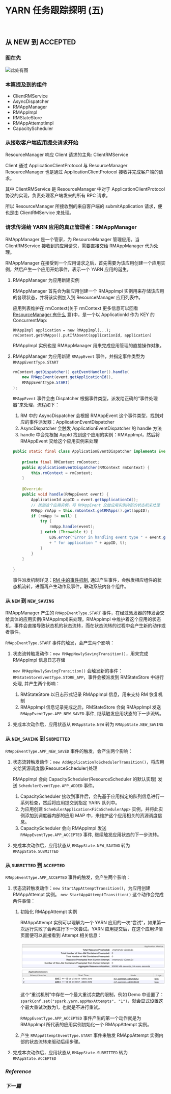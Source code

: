 # YARN 任务跟踪探明 (五)

<br>

## 从 NEW 到 ACCEPTED



### 图在先

![此处有图](TODO)

### 本篇提及到的组件

* ClientRMService
* AsyncDispatcher
* RMAppManager
* RMAppImpl
* RMStateStore
* RMAppAttemptImpl
* CapacityScheduler

### **从接收客户端应用提交请求开始**

ResourceManager 响应 Client 请求的主角: ClientRMService

Client 通过 ApplicationClientProtocol 与 ResourceManager ResourceManager 也是通过 ApplicationClientProtocol 接收并完成客户端的请求。

其中 ClientRMService 是 ResourceManager 中对于 ApplicationClientProtocol 协议的实现，负责处理客户端发来的所有 RPC 请求。

所以 ResourceManager 所接收到的来自客户端的 submitApplication 请求，便也是由 ClientRMService 来处理。

### **请求传递给 YARN 应用的真正管理者：RMAppManager**

RMAppManager 是一个管家，为 ResourceManager 管理应用。当 ClientRMService 接收到的应用请求，需要直接交给 RMAppManager 代为处理。

RMAppManager 在接受到一个应用请求之后，首先需要为该应用创建一个应用实例，然后产生一个应用开始事件，表示一个 YARN 应用的诞生。

1. RMAppManager 为应用新建实例

    RMAppManager 首先会为新应用创建一个 RMAppImpl 实例用来存储该应用的各项状态，并将该实例加入到 ResourceManager 应用列表中。

    应用列表维护在 rmContext(关于 rmContext 更多信息可以回看 [ResourceManager 有什么](./4.&#32;RM.md) 篇)中，是一个以 ApplicationId 作为 KEY 的 ConcurrentMap:
    ```
    RMAppImpl application = new RMAppImpl(...);
    rmContext.getRMApps().putIfAbsent(applicationId, application)
    ```
    RMAppImpl 实例也是 RMAppManager 用来完成应用管理的直接操作对象。

2. RMAppManager 为应用新建 `RMAppEvent` 事件，并指定事件类型为 `RMAppEventType.START`

    ```java
    rmContext.getDispatcher().getEventHandler().handle(
        new RMAppEvent(event.getApplicationId(), 
        RMAppEventType.START)
    );
    ```

    `RMAppEvent` 事件会由 Dispatcher 根据事件类型，派发给正确的“事件处理器”来处理，流程如下：

    1. RM 中的 AsyncDispatcher 会根据 RMAppEvent 这个事件类型，找到对应的事件派发器：ApplicationEventDispatcher 
    2. AsyncDispatcher 会触发 ApplicationEventDispatcher 的 handle 方法
    3. handle 中会先根据 AppId 找到这个应用的实例：RMAppImpl，然后将 RMAppEvent 交给这个应用实例来处理

    ```java
    public static final class ApplicationEventDispatcher implements EventHandler<RMAppEvent> {

        private final RMContext rmContext;
        public ApplicationEventDispatcher(RMContext rmContext) {
            this.rmContext = rmContext;
        }

        @Override
        public void handle(RMAppEvent event) {
            ApplicationId appID = event.getApplicationId();
            // 找到这个应用实例，将 RMAppEvent 交给应用实例内部的状态机来处理
            RMApp rmApp = this.rmContext.getRMApps().get(appID);
            if (rmApp != null) {
                try {
                    rmApp.handle(event);
                } catch (Throwable t) {
                    LOG.error("Error in handling event type " + event.getType()
                    + " for application " + appID, t);
                }
            }
        }

    }
    ```

    事件派发机制详见：[RM 中的事件机制](./3.2&#32;EventDispatcher.md), 通过产生事件，会触发相应组件的状态机流转，进而再产生动作及事件，联动系统内各个组件。

### **从 `NEW` 到 `NEW_SAVING`**

RMAppManager 产生的 `RMAppEventType.START` 事件，在经过派发器的转发会交给具体的应用实例(RMAppImpl)来处理。RMAppImpl 中维护着这个应用的状态机，事件会直接导致状态机的状态流转，而在状态流转的过程中会产生新的动作或者事件。

`RMAppEventType.START` 事件的触发，会产生两个影响：

1. 状态流转触发动作：`new RMAppNewlySavingTransition()`，用来完成 RMAppImpl 信息日志存储

   `new RMAppNewlySavingTransition()` 会触发新的事件：`RMStateStoreEventType.STORE_APP`，事件会被派发到 RMStateStore 中进行处理, 并产生两个影响：

    1. RMStateStore 以日志形式记录 RMAppImpl 信息，用来支持 RM 恢复机制
    2. RMAppImpl 信息记录完成之后，RMStateStore 会向 RMAppImpl 发送 `RMAppEventType.APP_NEW_SAVED` 事件, 继续触发应用状态的下一步流转。

2. 完成本次动作后，应用状态从 `RMAppState.NEW` 转为 `RMAppState.NEW_SAVING`

### **从 `NEW_SAVING` 到 `SUBMITTED`**

`RMAppEventType.APP_NEW_SAVED` 事件的触发，会产生两个影响：

1. 状态流转触发动作：`new AddApplicationToSchedulerTransition()`，将应用交给资源调度器(ResourceScheduler)处理

    RMAppImpl 会向 CapacityScheduler(ResourceScheduler 的默认实现) 发送 `SchedulerEventType.APP_ADDED` 事件。
    
    1. CapacityScheduler 接收到事件后，会先基于应用指定的队列信息进行一系列检查，然后将应用提交到指定 YARN 队列中。
    2. 为应用创建 `SchedulerApplication<FiCaSchedulerApp>` 实例，并将此实例添加到调度器内部的应用 MAP 中，来维护这个应用相关的资源调度信息。
    3. CapacityScheduler 会向 RMAppImpl 发送 `RMAppEventType.APP_ACCEPTED` 事件, 继续触发应用状态的下一步流转。

2. 完成本次动作后，应用状态从 `RMAppState.NEW_SAVING` 转为 `RMAppState.SUBMITTED`

### **从 `SUBMITTED` 到 `ACCEPTED`**

`RMAppEventType.APP_ACCEPTED` 事件的触发，会产生两个影响：

1. 状态流转触发动作：`new StartAppAttemptTransition()`，为应用创建 RMAppAttempt 实例。
    `new StartAppAttemptTransition()` 这个动作会完成两件事情：
    1. 初始化 RMAppAttempt 实例
   
        RMAppAttempt 实例可以理解为一个 YARN 应用的一次“尝试”，如果第一次运行失败了会再进行下一次尝试。YARN 应用提交后，在这个应用详情页面便可以直接看到 Attempt 相关信息：

        ![Attempt](./images/attempt.png)

        这个“重试机制”中存在一个最大重试次数的限制，例如 Demo 中设置了：`sparkConf.set("spark.yarn.appMaxAttempts", "1")`，就会显式设置这个最大重试次数为1，也就是不进行重试。

        `RMAppEventType.APP_ACCEPTED` 事件产生的第一个动作就是为 RMAppImpl 所代表的应用实例初始化一个 RMAppAttempt 实例。

    2. 产生 `RMAppAttemptEventType.START` 事件来触发 RMAppAttempt 实例内部的状态流转来驱动后续步骤。

2. 完成本次动作后，应用状态从 `RMAppState.SUBMITTED` 转为 `RMAppState.ACCEPTED`


### ***Reference***


### ***下一篇***
